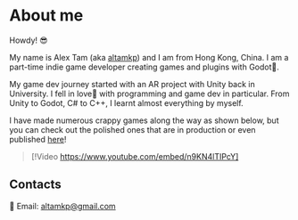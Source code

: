 # About me

Howdy! 😎

My name is Alex Tam (aka [altamkp](https://github.com/altamkp)) and I am from Hong Kong, China. I am a part-time indie game developer creating games and plugins with Godot👾.

My game dev journey started with an AR project with Unity back in University. I fell in love💙 with programming and game dev in particular. From Unity to Godot, C# to C++, I learnt almost everything by myself.

I have made numerous crappy games along the way as shown below, but you can check out the polished ones that are in production or even published [here](games/games.md)!

> [!Video https://www.youtube.com/embed/n9KN4lTIPcY]

## Contacts

📧 Email: [altamkp@gmail.com](mailto:altamkp@gmail.com)
